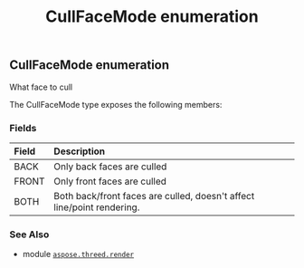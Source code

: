 ﻿---
title: CullFaceMode enumeration
second_title: Aspose.3D for Python via .NET API References
description: 
type: docs
weight: 420
url: /python-net/aspose.threed.render/cullfacemode/
is_root: false
---

## CullFaceMode enumeration

What face to cull



The CullFaceMode type exposes the following members:

### Fields
| Field | Description |
| :- | :- |
| BACK | Only back faces are culled |
| FRONT | Only front faces are culled |
| BOTH | Both back/front faces are culled, doesn't affect line/point rendering. |



### See Also
* module [`aspose.threed.render`](..)
